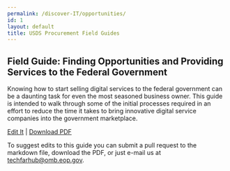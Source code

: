 ```yaml
---
permalink: /discover-IT/opportunities/
id: 1
layout: default
title: USDS Procurement Field Guides
---
```


## Field Guide: Finding Opportunities and Providing Services to the Federal Government

Knowing how to start selling digital services to the federal government can be a daunting task for even the most seasoned business owner. This guide is intended to walk through some of the initial processes required in an effort to reduce the time it takes to bring innovative digital service companies into the government marketplace.

<a class="usa-button" type="button" target="blank" href="https://github.com/usds/techfar-hub/blob/master/docs/Finding-Opportunities-and-Providing-Services-to-the-Federal-Government-Guide.md">Edit It</a>  |  <a class="usa-button" type="button" target="blank" href="https://techfarhub.cio.gov/assets/files/ContractorHowToGuide_I_1.pdf">Download PDF</a>

To suggest edits to this guide you can submit a pull request to the markdown file, download the PDF, or just e-mail us at  [techfarhub@omb.eop.gov](mailto:techfarhub@omb.eop.gov).
